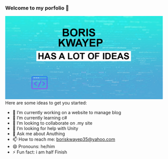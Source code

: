 ### Welcome to my porfolio 👋


![](design.png)
Here are some ideas to get you started:

- 🔭 I’m currently working on a website to manage blog
- 🌱 I’m currently learning c#
- 👯 I’m looking to collaborate on .my site
- 🤔 I’m looking for help with Unity
- 💬 Ask me about Anuthing
- 📫 How to reach me: boriskwayep35@yahoo.com
- 😄 Pronouns: he/him
- ⚡ Fun fact: i am half Finish

